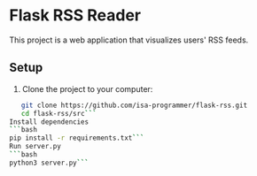 # Flask RSS Reader

This project is a web application that visualizes users' RSS feeds.

## Setup

1. Clone the project to your computer:

```bash
   git clone https://github.com/isa-programmer/flask-rss.git
   cd flask-rss/src```
Install dependencies
```bash
pip install -r requirements.txt```
Run server.py
```bash
python3 server.py```

